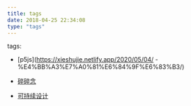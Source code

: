 ```yaml
---
title: tags
date: 2018-04-25 22:34:08
type: "tags"
---
```

tags:
   - [p5js](https://xieshujie.netlify.app/2020/05/04/ - %E4%BB%A3%E7%A0%81%E6%84%9F%E6%83%B3/)
   - [碎碎念](https://xieshujie.netlify.app/2020/05/05/%E4%B8%8B%E4%B8%80%E4%B8%AA%E9%9D%A9%E5%91%BD%E6%80%A7%E7%9A%84%E4%BA%BA%E6%9C%BA%E4%BA%A4%E4%BA%92%E6%96%B9%E5%BC%8F/)
 
  - [可持续设计](https://www.runoob.com)